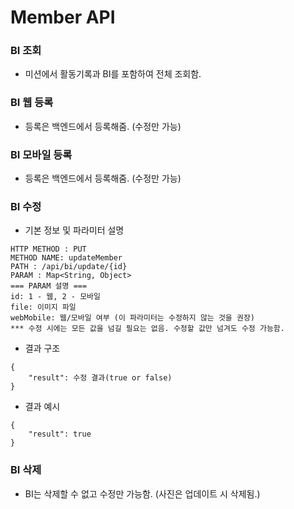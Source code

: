 # Member API

### BI 조회
* 미션에서 활동기록과 BI를 포함하여 전체 조회함.

### BI 웹 등록
* 등록은 백엔드에서 등록해줌. (수정만 가능)

### BI 모바일 등록
* 등록은 백엔드에서 등록해줌. (수정만 가능)

### BI 수정
* 기본 정보 및 파라미터 설명
```
HTTP METHOD : PUT
METHOD NAME: updateMember
PATH : /api/bi/update/{id}
PARAM : Map<String, Object>
=== PARAM 설명 ===
id: 1 - 웹, 2 - 모바일
file: 이미지 파일
webMobile: 웹/모바일 여부 (이 파라미터는 수정하지 않는 것을 권장)
*** 수정 시에는 모든 값을 넘길 필요는 없음. 수정할 값만 넘겨도 수정 가능함.
```
* 결과 구조
```
{
    "result": 수정 결과(true or false)
}
```
* 결과 예시
```
{
    "result": true
}
```

### BI 삭제
* BI는 삭제할 수 없고 수정만 가능함. (사진은 업데이트 시 삭제됨.)